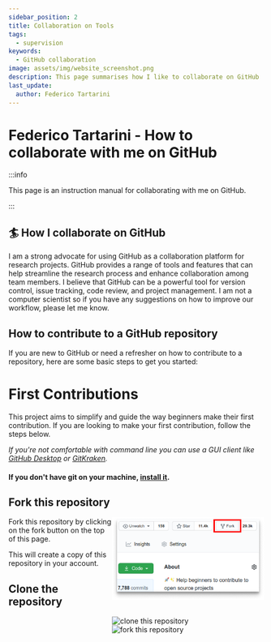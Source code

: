 ```yaml
---
sidebar_position: 2
title: Collaboration on Tools
tags:
  - supervision
keywords: 
  - GitHub collaboration 
image: assets/img/website_screenshot.png
description: This page summarises how I like to collaborate on GitHub
last_update:
  author: Federico Tartarini
---
```


# Federico Tartarini - How to collaborate with me on GitHub

:::info

This page is an instruction manual for collaborating with me on GitHub.

:::

## 🏄 How I collaborate on GitHub

I am a strong advocate for using GitHub as a collaboration platform for research projects.
GitHub provides a range of tools and features that can help streamline the research process and enhance collaboration among team members.
I believe that GitHub can be a powerful tool for version control, issue tracking, code review, and project management.
I am not a computer scientist so if you have any suggestions on how to improve our workflow, please let me know.

## How to contribute to a GitHub repository

If you are new to GitHub or need a refresher on how to contribute to a repository, here are some basic steps to get you started:

# First Contributions

This project aims to simplify and guide the way beginners make their first contribution. If you are looking to make your first contribution, follow the steps below.

_If you're not comfortable with command line you can use a GUI client like [GitHub Desktop](https://desktop.github.com/) or [GitKraken](https://www.gitkraken.com/)._

#### If you don't have git on your machine, [install it](https://docs.github.com/en/get-started/quickstart/set-up-git).

## Fork this repository

<img align="right" width="300" src="img/fork.png" alt="fork this repository" />

Fork this repository by clicking on the fork button on the top of this page.

This will create a copy of this repository in your account.


## Clone the repository


<img align="right" width="300" src="https://firstcontributions.github.io/assets/Readme/clone.png" alt="clone this repository" />


<img align="right" width="300" src="assets/img/fork.png" alt="fork this repository" />

[//]: # ()
[//]: # (Now clone the forked repository to your machine. Go to your GitHub account, open the forked repository, click on the code button and then click the _copy to clipboard_ icon.)

[//]: # ()
[//]: # (Open a terminal and run the following git command:)

[//]: # ()
[//]: # (```bash)

[//]: # (git clone "url you just copied")

[//]: # (```)

[//]: # ()
[//]: # (where "url you just copied" &#40;without the quotation marks&#41; is the url to this repository &#40;your fork of this project&#41;. See the previous steps to obtain the url.)

[//]: # ()
[//]: # (<img align="right" width="300" src="https://firstcontributions.github.io/assets/Readme/copy-to-clipboard.png" alt="copy URL to clipboard" />)

[//]: # ()
[//]: # (For example:)

[//]: # ()
[//]: # (```bash)

[//]: # (git clone git@github.com:this-is-you/first-contributions.git)

[//]: # (```)

[//]: # ()
[//]: # (where `this-is-you` is your GitHub username. Here you're copying the contents of the first-contributions repository on GitHub to your computer.)

[//]: # ()
[//]: # (## Create a branch)

[//]: # ()
[//]: # (Change to the repository directory on your computer &#40;if you are not already there&#41;:)

[//]: # ()
[//]: # (```bash)

[//]: # (cd first-contributions)

[//]: # (```)

[//]: # ()
[//]: # (Now create a branch using the `git switch` command:)

[//]: # ()
[//]: # (```bash)

[//]: # (git switch -c your-new-branch-name)

[//]: # (```)

[//]: # ()
[//]: # (For example:)

[//]: # ()
[//]: # (```bash)

[//]: # (git switch -c add-alonzo-church)

[//]: # (```)

[//]: # ()
[//]: # (## Make necessary changes and commit those changes)

[//]: # ()
[//]: # (Now open `Contributors.md` file in a text editor, add your name to it. Don't add it at the beginning or end of the file. Put it anywhere in between. Now, save the file.)

[//]: # ()
[//]: # (<img align="right" width="450" src="https://firstcontributions.github.io/assets/Readme/git-status.png" alt="git status" />)

[//]: # ()
[//]: # (If you go to the project directory and execute the command `git status`, you'll see there are changes.)

[//]: # ()
[//]: # (Add those changes to the branch you just created using the `git add` command:)

[//]: # ()
[//]: # (```bash)

[//]: # (git add Contributors.md)

[//]: # (```)

[//]: # ()
[//]: # (Now commit those changes using the `git commit` command:)

[//]: # ()
[//]: # (```bash)

[//]: # (git commit -m "Add your-name to Contributors list")

[//]: # (```)

[//]: # ()
[//]: # (replacing `your-name` with your name.)

[//]: # ()
[//]: # (## Push changes to GitHub)

[//]: # ()
[//]: # (Push your changes using the command `git push`:)

[//]: # ()
[//]: # (```bash)

[//]: # (git push -u origin your-branch-name)

[//]: # (```)

[//]: # ()
[//]: # (replacing `your-branch-name` with the name of the branch you created earlier.)

[//]: # ()
[//]: # (<details>)

[//]: # (<summary> <strong>If you get any errors while pushing, click here:</strong> </summary>)

[//]: # ()
[//]: # (- ### Authentication Error)

[//]: # (     <pre>remote: Support for password authentication was removed on August 13, 2021. Please use a personal access token instead.)

[//]: # (  remote: Please see https://github.blog/2020-12-15-token-authentication-requirements-for-git-operations/ for more information.)

[//]: # (  fatal: Authentication failed for 'https://github.com/<your-username>/first-contributions.git/'</pre>)

[//]: # (  Go to [GitHub's tutorial]&#40;https://docs.github.com/en/authentication/connecting-to-github-with-ssh/adding-a-new-ssh-key-to-your-github-account&#41; on generating and configuring an SSH key to your account.)

[//]: # ()
[//]: # (</details>)

[//]: # ()
[//]: # (## Submit your changes for review)

[//]: # ()
[//]: # (If you go to your repository on GitHub, you'll see a `Compare & pull request` button. Click on that button.)

[//]: # ()
[//]: # (<img style="float: right;" src="https://firstcontributions.github.io/assets/Readme/compare-and-pull.png" alt="create a pull request" />)

[//]: # ()
[//]: # (Now submit the pull request.)

[//]: # ()
[//]: # (<img style="float: right;" src="https://firstcontributions.github.io/assets/Readme/submit-pull-request.png" alt="submit pull request" />)

[//]: # ()
[//]: # (Soon I'll be merging all your changes into the main branch of this project. You will get a notification email once the changes have been merged.)

[//]: # ()
[//]: # (## Where to go from here?)

[//]: # ()
[//]: # (Congrats! You just completed the standard _fork -> clone -> edit -> pull request_ workflow that you'll often encounter as a contributor!)

[//]: # ()
[//]: # (Celebrate your contribution and share it with your friends and followers by going to [web app]&#40;https://firstcontributions.github.io/#social-share&#41;.)

[//]: # ()
[//]: # (You could join our slack team if you need any help or have any questions. [Join slack team]&#40;https://firstcontributors.slack.com/join/shared_invite/zt-29qhyr9lt-Bi7WLbgGIFqV7aCEG_grvg#/shared-invite/email&#41;.)

[//]: # ()
[//]: # (Now let's get you started with contributing to other projects. We've compiled a list of projects with easy issues you can get started on. Check out [the list of projects in the web app]&#40;https://firstcontributions.github.io/#project-list&#41;.)

[//]: # ()
[//]: # (### [Additional material]&#40;additional-material/git_workflow_scenarios/additional-material.md&#41;)